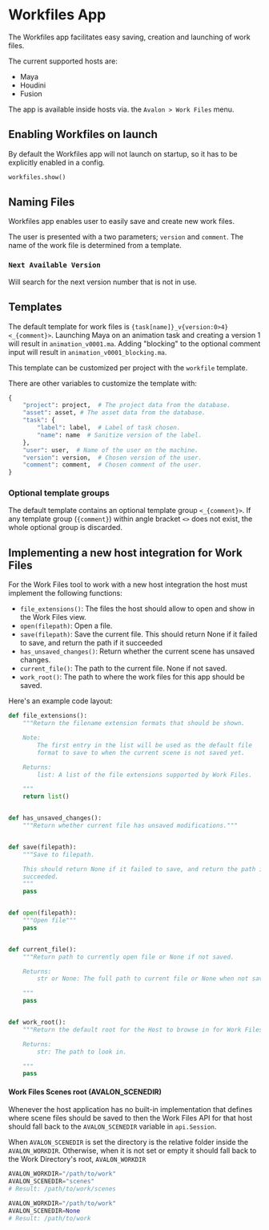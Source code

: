 # Workfiles App

The Workfiles app facilitates easy saving, creation and launching of work files.

The current supported hosts are:

- Maya
- Houdini
- Fusion

The app is available inside hosts via. the ```Avalon > Work Files``` menu.

## Enabling Workfiles on launch

By default the Workfiles app will not launch on startup, so it has to be explicitly enabled in a config.

```python
workfiles.show()
```

## Naming Files

Workfiles app enables user to easily save and create new work files.

The user is presented with a two parameters; ```version``` and ```comment```. The name of the work file is determined from a template.

### ```Next Available Version```

Will search for the next version number that is not in use.

## Templates

The default template for work files is ```{task[name]}_v{version:0>4}<_{comment}>```. Launching Maya on an animation task and creating a version 1 will result in ```animation_v0001.ma```. Adding "blocking" to the optional comment input will result in ```animation_v0001_blocking.ma```.

This template can be customized per project with the ```workfile``` template.

There are other variables to customize the template with:

```python
{
    "project": project,  # The project data from the database.
    "asset": asset, # The asset data from the database.
    "task": {
        "label": label,  # Label of task chosen.
        "name": name  # Sanitize version of the label.
    },
    "user": user,  # Name of the user on the machine.
    "version": version,  # Chosen version of the user.
    "comment": comment,  # Chosen comment of the user.
}
```

### Optional template groups

The default template contains an optional template group ```<_{comment}>```. If any template group (```{comment}```) within angle bracket ```<>``` does not exist, the whole optional group is discarded.


## Implementing a new host integration for Work Files

For the Work Files tool to work with a new host integration the host must
implement the following functions:

- `file_extensions()`: The files the host should allow to open and show in the Work Files view.
- `open(filepath)`: Open a file.
- `save(filepath)`: Save the current file. This should return None if it failed to save, and return the path if it succeeded
- `has_unsaved_changes()`: Return whether the current scene has unsaved changes.
- `current_file()`: The path to the current file. None if not saved.
- `work_root()`: The path to where the work files for this app should be saved.

Here's an example code layout:

```python
def file_extensions():
    """Return the filename extension formats that should be shown.

    Note:
        The first entry in the list will be used as the default file
        format to save to when the current scene is not saved yet.

    Returns:
        list: A list of the file extensions supported by Work Files.

    """
    return list()


def has_unsaved_changes():
    """Return whether current file has unsaved modifications."""


def save(filepath):
    """Save to filepath.

    This should return None if it failed to save, and return the path if it
    succeeded.
    """
    pass


def open(filepath):
    """Open file"""
    pass


def current_file():
    """Return path to currently open file or None if not saved.

    Returns:
        str or None: The full path to current file or None when not saved.

    """
    pass


def work_root():
    """Return the default root for the Host to browse in for Work Files

    Returns:
        str: The path to look in.

    """
    pass
```

#### Work Files Scenes root (AVALON_SCENEDIR)

Whenever the host application has no built-in implementation that defines
where scene files should be saved to then the Work Files API for that host
should fall back to the `AVALON_SCENEDIR` variable in `api.Session`.

When `AVALON_SCENEDIR` is set the  directory is the relative folder inside the
`AVALON_WORKDIR`. Otherwise, when it is not set or empty it should fall back
to the Work Directory's root, `AVALON_WORKDIR`

```python
AVALON_WORKDIR="/path/to/work"
AVALON_SCENEDIR="scenes"
# Result: /path/to/work/scenes

AVALON_WORKDIR="/path/to/work"
AVALON_SCENEDIR=None
# Result: /path/to/work
```
